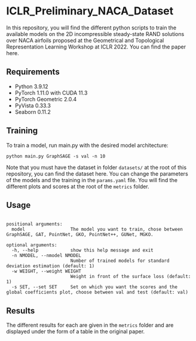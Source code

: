 # ICLR_Preliminary_NACA_Dataset
In this repository, you will find the different python scripts to train the available models on the 2D incompressible steady-state RAND solutions over NACA airfoils proposed at the Geometrical and Topological Representation Learning Workshop at ICLR 2022. You can find the paper here.

## Requirements
* Python 3.9.12
* PyTorch 1.11.0 with CUDA 11.3
* PyTorch Geometric 2.0.4
* PyVista 0.33.3
* Seaborn 0.11.2

## Training
To train a model, run main.py with the desired model architecture:

```
python main.py GraphSAGE -s val -n 10
```

Note that you must have the dataset in folder ```datasets/``` at the root of this repository, you can find the dataset here. You can change the parameters of the models and the training in the ```params.yaml``` file. You will find the different plots and scores at the root of the ```metrics``` folder.

## Usage
```usage: main.py [-h] [-n NMODEL] [-w WEIGHT] [-s SET] model

positional arguments:
  model                 The model you want to train, chose between GraphSAGE, GAT, PointNet, GKO, PointNet++, GUNet, MGKO.

optional arguments:
  -h, --help            show this help message and exit
  -n NMODEL, --nmodel NMODEL
                        Number of trained models for standard deviation estimation (default: 1)
  -w WEIGHT, --weight WEIGHT
                        Weight in front of the surface loss (default: 1)
  -s SET, --set SET     Set on which you want the scores and the global coefficients plot, choose between val and test (default: val)
 ```
 
 ## Results
The different results for each are given in the ```metrics``` folder and are displayed under the form of a table in the original paper.
